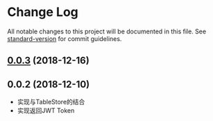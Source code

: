 # Change Log

All notable changes to this project will be documented in this file. See [standard-version](https://github.com/conventional-changelog/standard-version) for commit guidelines.

<a name="0.0.3"></a>
## [0.0.3](https://github.com/koalajs/fc/compare/v0.0.2...v0.0.3) (2018-12-16)



<a name="0.0.2"></a>
## 0.0.2 (2018-12-10)

- 实现与TableStore的结合
- 实现返回JWT Token
